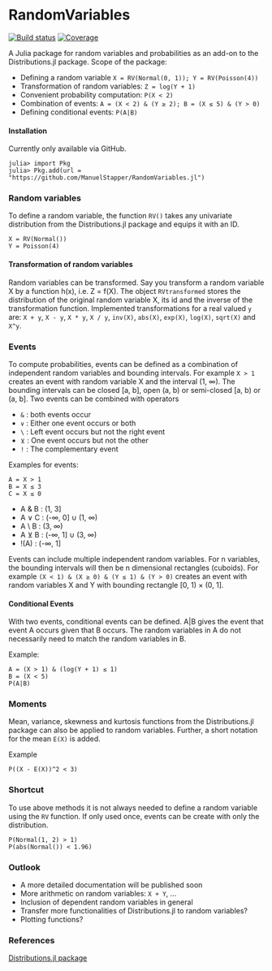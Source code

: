 # RandomVariables

[![Build status](https://ci.appveyor.com/api/projects/status/oxrt0pwdypo42ees?svg=true)](https://ci.appveyor.com/project/ManuelStapper/randomvariables-jl)
[![Coverage](https://codecov.io/gh/ManuelStapper/RandomVariables.jl/branch/main/graph/badge.svg)](https://codecov.io/gh/ManuelStapper/RandomVariables.jl)

A Julia package for random variables and probabilities as an add-on to the
Distributions.jl package. Scope of the package:

* Defining a random variable ``X = RV(Normal(0, 1)); Y = RV(Poisson(4))``
* Transformation of random variables: ``Z = log(Y + 1)``
* Convenient probability computation: ``P(X < 2)``
* Combination of events: ``A = (X < 2) & (Y ≥ 2); B = (X ≤ 5) & (Y > 0)``
* Defining conditional events: ``P(A|B)``



#### Installation
Currently only available via GitHub.
```
julia> import Pkg
julia> Pkg.add(url = "https://github.com/ManuelStapper/RandomVariables.jl")
```

### Random variables

To define a random variable, the function ``RV()`` takes any univariate distribution
from the Distributions.jl package and equips it with an ID.
```
X = RV(Normal())
Y = Poisson(4)
```

#### Transformation of random variables

Random variables can be transformed. Say you transform a random variable X by
a function h(x), i.e. Z = f(X). The object ``RVtransformed`` stores the distribution
of the original random variable X, its id and the inverse of the transformation
function. Implemented transformations for a real valued ``y`` are: ``X + y``,
``X - y``, ``X * y``, ``X / y``, ``inv(X)``, ``abs(X)``, ``exp(X)``, ``log(X)``,
``sqrt(X)`` and ``X^y``.

### Events

To compute probabilities, events can be defined as a combination of independent
random variables and bounding intervals. For example ``X > 1`` creates an event
with random variable X and the interval (1, ∞). The bounding intervals can be
closed [a, b], open (a, b) or semi-closed [a, b) or (a, b]. Two events can be
combined with operators
* ``&`` : both events occur
* ``∨`` : Either one event occurs or both
* ``\`` : Left event occurs but not the right event
* ``⊻`` : One event occurs but not the other
* ``!`` : The complementary event

Examples for events:
```
A = X > 1
B = X ≤ 3
C = X ≤ 0
```

* A & B : (1, 3]
* A ∨ C : (-∞, 0] ∪ (1, ∞)
* A \ B : (3, ∞)
* A ⊻ B : (-∞, 1] ∪ (3, ∞)
* !(A) : (-∞, 1]

Events can include multiple independent random variables. For n variables, the
bounding intervals will then be n dimensional rectangles (cuboids). For example
``(X < 1) & (X ≥ 0) & (Y ≤ 1) & (Y > 0)`` creates an event with random variables
X and Y with bounding rectangle [0, 1) × (0, 1].

#### Conditional Events

With two events, conditional events can be defined. A|B gives the event that
event A occurs given that B occurs. The random variables in A do not necessarily
need to match the random variables in B.

Example:
```
A = (X > 1) & (log(Y + 1) ≤ 1)
B = (X < 5)
P(A|B)
```

### Moments

Mean, variance, skewness and kurtosis functions from the Distributions.jl package
can also be applied to random variables. Further, a short notation for the mean
``E(X)`` is added.

Example
```
P((X - E(X))^2 < 3)
```

### Shortcut

To use above methods it is not always needed to define a random variable using
the ``RV`` function. If only used once, events can be create with only the
distribution.
```
P(Normal(1, 2) > 1)
P(abs(Normal()) < 1.96)
```

### Outlook

* A more detailed documentation will be published soon
* More arithmetic on random variables: ``X + Y``, ...
* Inclusion of dependent random variables in general
* Transfer more functionalities of Distributions.jl to random variables?
* Plotting functions?


### References

[Distributions.jl package](https://doi.org/10.5281/zenodo.2647458)
